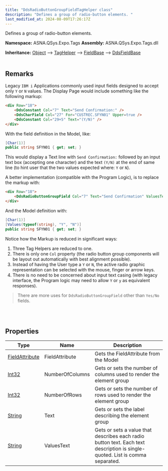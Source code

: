 ```yaml
---
title: "DdsRadioButtonGroupFieldTagHelper class"
description: "Defines a group of radio-button elements. "
last_modified_at: 2024-08-09T17:26:17Z
---
```


Defines a group of radio-button elements.

**Namespace:** ASNA.QSys.Expo.Tags
**Assembly:** ASNA.QSys.Expo.Tags.dll

**Inheritance:** [Object](https://docs.microsoft.com/en-us/dotnet/api/system.object) --> [TagHelper](https://learn.microsoft.com/en-us/dotnet/api/microsoft.aspnetcore.razor.taghelpers.taghelper?view=aspnetcore-8.0) --> [FieldBase](/reference/expo/qsys-expo-tags/field-base.html) --> [DdsFieldBase](/reference/expo/qsys-expo-tags/dds-field-base.html)
<br>
<br>

## Remarks

Legacy `IBM i` Applications commonly used input fields designed to accept only `Y` or `N` values. The Display Page would include something like the following markup:

```html
<div Row="18">
    <DdsConstant Col="7" Text="Send Confirmation:" />
    <DdsCharField Col="27" For="CUSTREC.SFYN01" Upper=true />
    <DdsConstant Col="29+5" Text="(Y/N)" />
</div>
```

With the field definition in the Model, like:

```cs
[Char(1)]
public string SFYN01 { get; set; }
```

This would display a Text line with `Send Confirmation:` followed by an input text box (accepting one character) and the text `(Y/N)` at the end of same line (to hint user that the two values expected where: `Y` or `N`).

A better implementation (compatible with the Program Logic), is to replace the markup with:

```html
<div Row="18">
    <DdsRadioButtonGroupField Col="7" Text="Send Confirmation" ValuesText="'Yes','No'" For="CUSTREC.SFYN01" />
</div>

```

And the Model definition with:

```cs
[Char(1)]
[Values(typeof(string), "Y", "N")]
public string SFYN01 { get; set; }
```

Notice how the Markup is reduced in significant ways:

1. Three Tag Helpers are reduced to one.
2. There is only one `Col` property (the radio button group components will be layout out automatically with best alignment possible).
3. Instead of having the User type a `Y` or `N`, the active radio graphic representation can be selected with the mouse, finger or arrow keys.
4. There is no need to be concerned about input text casing (with legacy interface, the Program logic may need to allow `Y` or `y` as equivalent responses).


>There are more uses for `DdsRadioButtonGroupField` other than `Yes/No` fields.

<br>
<br>

## Properties

| Type | Name | Description
| --- | --- | --- 
| [FieldAttribute](/reference/expo/qsys-expo-model/field-attribute.html) | FieldAttribute | Gets the FieldAttribute from the Model |
| [Int32](https://learn.microsoft.com/en-us/dotnet/csharp/language-reference/builtin-types/integral-numeric-types) | NumberOfColumns | Gets or sets the number of columns used to render the element group |
| [Int32](https://learn.microsoft.com/en-us/dotnet/csharp/language-reference/builtin-types/integral-numeric-types) | NumberOfRows | Gets or sets the number of rows used to render the element group |
| [String](https://learn.microsoft.com/en-us/dotnet/api/system.string?view=net-8.0) | Text | Gets or sets the label describing the element group |
| [String](https://learn.microsoft.com/en-us/dotnet/api/system.string?view=net-8.0) | ValuesText | Gets or sets a value that describes each radio button text. Each text description is single-quoted. List is comma separated. |
